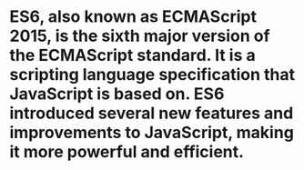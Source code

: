 # ES6, also known as ECMAScript 2015, is the sixth major version of the ECMAScript standard. It is a scripting language specification that JavaScript is based on. ES6 introduced several new features and improvements to JavaScript, making it more powerful and efficient.
